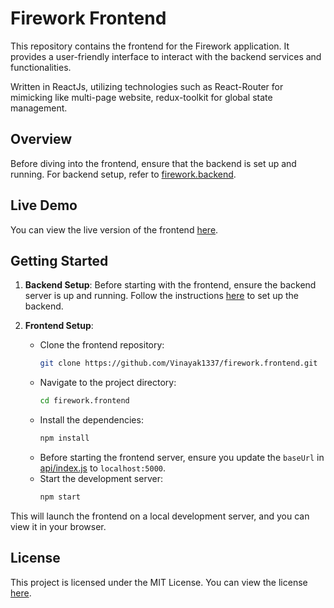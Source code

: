 # Firework Frontend

This repository contains the frontend for the Firework application. It provides a user-friendly interface to interact with the backend services and functionalities.

Written in ReactJs, utilizing technologies such as React-Router for mimicking like multi-page website, redux-toolkit for global state management.

## Overview

Before diving into the frontend, ensure that the backend is set up and running. For backend setup, refer to [firework.backend](https://github.com/Vinayak1337/firework.backend).

## Live Demo

You can view the live version of the frontend [here](https://firework-website.netlify.app/).

## Getting Started

1. **Backend Setup**: Before starting with the frontend, ensure the backend server is up and running. Follow the instructions [here](https://github.com/Vinayak1337/firework.backend) to set up the backend.

2. **Frontend Setup**:
   - Clone the frontend repository:
     ```bash
     git clone https://github.com/Vinayak1337/firework.frontend.git
     ```
   - Navigate to the project directory:
     ```bash
     cd firework.frontend
     ```
   - Install the dependencies:
     ```bash
     npm install
     ```
   - Before starting the frontend server, ensure you update the `baseUrl` in [api/index.js](https://github.com/Vinayak1337/firework.frontend/blob/master/src/api/index.js) to `localhost:5000`.
   - Start the development server:
     ```bash
     npm start
     ```

This will launch the frontend on a local development server, and you can view it in your browser.

## License

This project is licensed under the MIT License. You can view the license [here](https://github.com/Vinayak1337/firework.frontend/blob/master/LICENSE.md).
